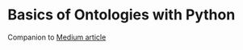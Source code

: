 # Basics of Ontologies with Python
Companion to [Medium article](https://paul-bruffett.medium.com/building-ontologies-with-python-84238d6eee52)